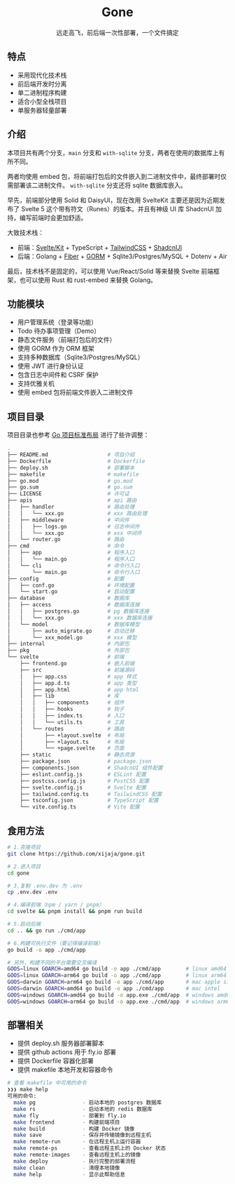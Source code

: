 <h1 align="center">Gone</h1>
<p align="center">远走高飞，前后端一次性部署，一个文件搞定</p>

## 特点

- 采用现代化技术栈
- 前后端开发时分离
- 单二进制程序构建
- 适合小型全栈项目
- 单服务器轻量部署

## 介绍

本项目共有两个分支，`main` 分支和 `with-sqlite` 分支，两者在使用的数据库上有所不同。

两者均使用 embed 包，将前端打包后的文件嵌入到二进制文件中，最终部署时仅需部署该二进制文件。 `with-sqlite` 分支还将 sqlite 数据库嵌入。

早先，前端部分使用 Solid 和 DaisyUI，现在改用 SvelteKit 主要还是因为近期发布了 Svelte 5 这个带有符文（Runes）的版本。并且有神级 UI 库 ShadcnUI 加持，编写前端时会更加舒适。

大致技术栈：

- 前端：[Svelte/Kit](https://kit.svelte.dev) + TypeScript + [TailwindCSS](https://tailwindcss.com) + [ShadcnUI](https://github.com/shadcn-svelte/ui)
- 后端：Golang + [Fiber](https://github.com/gofiber/fiber) + [GORM](https://gorm.io) + Sqlite3/Postgres/MySQL + Dotenv + Air

最后，技术栈不是固定的，可以使用 Vue/React/Solid 等来替换 Svelte 前端框架，也可以使用 Rust 和 rust-embed 来替换 Golang。

## 功能模块

- 用户管理系统（登录等功能）
- Todo 待办事项管理（Demo）
- 静态文件服务（前端打包后的文件）
- 使用 GORM 作为 ORM 框架
- 支持多种数据库（Sqlite3/Postgres/MySQL）
- 使用 JWT 进行身份认证
- 包含日志中间件和 CSRF 保护
- 支持优雅关机
- 使用 embed 包将前端文件嵌入二进制文件

## 项目目录

项目目录也参考 [Go 项目标准布局](https://github.com/golang-standards/project-layout/blob/master/README_zh-CN.md) 进行了些许调整：

```sh
.
├── README.md                   # 项目介绍
├── Dockerfile                  # Dockerfile
├── deploy.sh                   # 部署脚本
├── makefile                    # makefile
├── go.mod                      # go.mod
├── go.sum                      # go.sum
├── LICENSE                     # 许可证
├── apis                        # api 路由
│   ├── handler                 # 路由处理
│   │   └── xxx.go              # xxx 路由处理
│   ├── middleware              # 中间件
│   │   ├── logs.go             # 日志中间件
│   │   └── xxx.go              # xxx 中间件
│   └── router.go               # 路由
├── cmd                         # 命令
│   ├── app                     # 程序入口
│   │   └── main.go             # 程序入口
│   └── cli                     # 命令行入口
│       └── main.go             # 命令行入口
├── config                      # 配置
│   ├── conf.go                 # 环境配置
│   └── start.go                # 启动配置
├── database                    # 数据库
│   ├── access                  # 数据库连接
│   │   ├── postgres.go         # pg 数据库连接
│   │   └── xxx.go              # xxx 数据库连接
│   └── model                   # 数据库模型
│       ├── auto_migrate.go     # 自动迁移
│       └── xxx_model.go        # xxx 模型
├── internal                    # 内部包
├── pkg                         # 外部包
└── svelte                      # 前端
    ├── frontend.go             # 嵌入前端
    ├── src                     # 前端源码
    │   ├── app.css             # app 样式
    │   ├── app.d.ts            # app 类型
    │   ├── app.html            # app html
    │   ├── lib                 # 库
    │   │   ├── components      # 组件
    │   │   ├── hooks           # 钩子
    │   │   ├── index.ts        # 入口
    │   │   └── utils.ts        # 工具
    │   └── routes              # 路由
    │       ├── +layout.svelte  # 布局
    │       ├── +layout.ts      # 布局
    │       └── +page.svelte    # 页面
    ├── static                  # 静态资源
    ├── package.json            # package.json
    ├── components.json         # ShadcnUI 组件配置
    ├── eslint.config.js        # ESLint 配置
    ├── postcss.config.js       # PostCSS 配置
    ├── svelte.config.js        # Svelte 配置
    ├── tailwind.config.ts      # TailwindCSS 配置
    ├── tsconfig.json           # TypeScript 配置
    └── vite.config.ts          # Vite 配置
```

## 食用方法

```sh
# 1.克隆项目
git clone https://github.com/xijaja/gone.git

# 2.进入项目
cd gone

# 3.复制 .env.dev 为 .env
cp .env.dev .env

# 4.编译前端（npm / yarn / pnpm）
cd svelte && pnpm install && pnpm run build

# 5.启动后端
cd .. && go run ./cmd/app

# 6.构建可执行文件（要记得编译前端）
go build -o app ./cmd/app

# 另外，构建不同的平台需要交叉编译
GOOS=linux GOARCH=amd64 go build -o app ./cmd/app        # linux amd64
GOOS=linux GOARCH=arm64 go build -o app ./cmd/app        # linux arm64
GOOS=darwin GOARCH=arm64 go build -o app ./cmd/app       # mac apple silicon
GOOS=darwin GOARCH=amd64 go build -o app ./cmd/app       # mac intel
GOOS=windows GOARCH=amd64 go build -o app.exe ./cmd/app  # windows amd64
GOOS=windows GOARCH=arm64 go build -o app.exe ./cmd/app  # windows arm64
```

## 部署相关

- 提供 deploy.sh 服务器部署脚本
- 提供 github actions 用于 fly.io 部署
- 提供 Dockerfile 容器化部署
- 提供 makefile 本地开发和容器命令

```sh
# 查看 makefile 中可用的命令
❯❯❯ make help
可用的命令:
  make pg               - 启动本地的 postgres 数据库
  make rs               - 启动本地的 redis 数据库
  make fly              - 部署到 fly.io
  make frontend         - 构建前端项目
  make build            - 构建 Docker 镜像
  make save             - 保存并传输镜像到远程主机
  make remote-run       - 在远程主机上运行容器
  make remote-ps        - 查看远程主机上的 Docker 状态
  make remote-images    - 查看远程主机上的镜像
  make deploy           - 执行完整的部署流程
  make clean            - 清理本地镜像
  make help             - 显示此帮助信息
```
